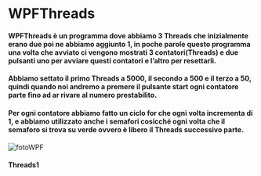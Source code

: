 # WPFThreads

#### WPFThreads è un programma dove abbiamo 3 Threads che inizialmente erano due poi ne abbiamo aggiunto 1, in poche parole questo programma una volta che avviato ci      vengono mostrati 3 contatori(Threads) e due pulsanti uno per avviare questi contatori e l’altro per resettarli.
#### Abbiamo settato il primo Threads a 5000, il secondo a 500 e il terzo a 50, quindi quando noi andremo a premere il pulsante start ogni contatore parte fino ad ar  rivare al numero prestabilito.
#### Per ogni contatore abbiamo fatto un ciclo for che ogni volta incrementa di 1, e abbiamo utilizzato anche i semafori cosicché ogni volta che il semaforo si trova su  verde ovvero è libero il Threads successivo parte.
![fotoWPF](/img_WPFThreads/img1.png)
#### Threads1

